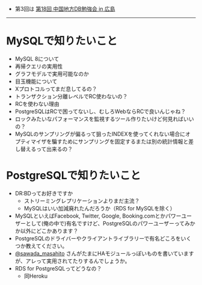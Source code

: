 - 第3回は [第18回 中国地方DB勉強会 in 広島](http://connpass.com/event/40880/edit//)

----

# MySQLで知りたいこと
- MySQL 8について
 - 再帰クエリの実用性
 - グラフモデルで実用可能なのか
 - 目玉機能について
- Xプロトコルってまだ息してるの？
- トランザクション分離レベルでRC使わないの？
 - RCを使わない理由
 - PostgreSQLはRCで困ってないし、むしろWebならRCで良いんじゃね？
- ロックみたいなパフォーマンスを監視するツール作りたいけど何見ればいいの？
- MySQLのサンプリングが偏るって狙ったINDEXを使ってくれない場合にオプティマイザを騙すためにサンプリングを固定するまたは別の統計情報と差し替えるって出来るの？
# PostgreSQLで知りたいこと

- DR:BDってお好きですか
  - ストリーミングレプリケーションよりまだ主流？
  - MySQLはいい加減廃れたんだろうか（RDS for MySQLを除く）
- MySQLといえばFacebook, Twitter, Google, Booking.comとかパワーユーザーとして(俺の中で)有名ですけど、PostgreSQLのパワーユーザーってみかか以外にどこかあります？
- PostgreSQLのドライバーやクライアントライブラリーで有名どころをいくつか教えてください。
- [@sawada_masahito](https://twitter.com/sawada_masahiko) さんがたまにHAモジュールっぽいものを書いていますが、アレって実用されてたりするんでしょうか。
- RDS for PostgreSQLってどうなの？
  - 同Heroku

